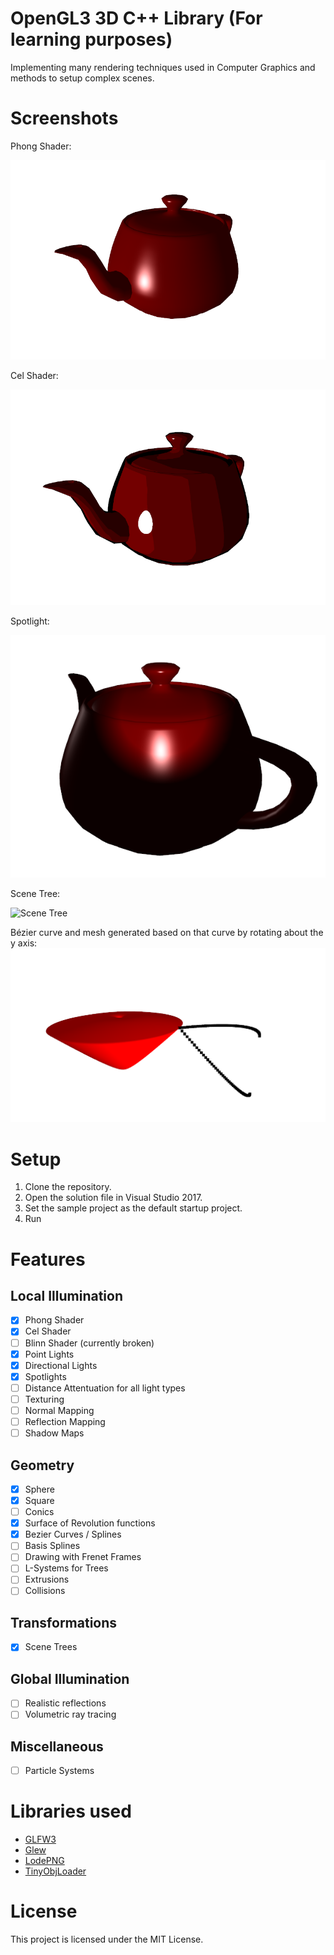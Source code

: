 # OpenGL3 3D C++ Library (For learning purposes)
Implementing many rendering techniques used in Computer Graphics and methods to setup complex scenes.

# Screenshots

Phong Shader:

![Phong Shader](screenshots/phong-shader.png)

Cel Shader:

![Cel Shader](screenshots/cel-shader.png)

Spotlight:

![Spotlight](screenshots/spotlight.png)

Scene Tree:

![Scene Tree](screenshots/scene_tree.gif)

Bézier curve and mesh generated based on that curve by rotating about the y axis:
![Bezier Curve](screenshots/bezier.png)

# Setup
1. Clone the repository.
2. Open the solution file in Visual Studio 2017.
3. Set the sample project as the default startup project.
4. Run

# Features
## Local Illumination
- [x] Phong Shader
- [x] Cel Shader
- [ ] Blinn Shader (currently broken)
- [x] Point Lights
- [x] Directional Lights
- [x] Spotlights
- [ ] Distance Attentuation for all light types
- [ ] Texturing
- [ ] Normal Mapping
- [ ] Reflection Mapping
- [ ] Shadow Maps

## Geometry
- [x] Sphere
- [x] Square
- [ ] Conics
- [x] Surface of Revolution functions
- [x] Bezier Curves / Splines
- [ ] Basis Splines
- [ ] Drawing with Frenet Frames
- [ ] L-Systems for Trees
- [ ] Extrusions
- [ ] Collisions

## Transformations
- [x] Scene Trees

## Global Illumination
- [ ] Realistic reflections
- [ ] Volumetric ray tracing

## Miscellaneous
- [ ] Particle Systems

# Libraries used
- [GLFW3](https://www.glfw.org/)
- [Glew](http://glew.sourceforge.net/)
- [LodePNG](https://lodev.org/lodepng/)
- [TinyObjLoader](https://github.com/syoyo/tinyobjloader)

# License
This project is licensed under the MIT License.
